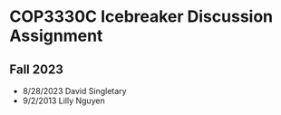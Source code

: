 # COP3330C Icebreaker Discussion Assignment

## Fall 2023

- 8/28/2023 David Singletary
- 9/2/2013 Lilly Nguyen  
